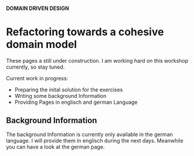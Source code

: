 #### DOMAIN DRIVEN DESIGN
# Refactoring towards a cohesive domain model
These pages a still under construction.
I am working hard on this workshop currently, so stay tuned.

Current work in progress:
- Preparing the inital solution for the exercises
- Writing some background Information
- Providing Pages in englisch and german Language

## Background Information

The background Information is currently only available in the german language.
I will provide them in englisch during the next days.
Meanwhile you can have a look at the german page.
